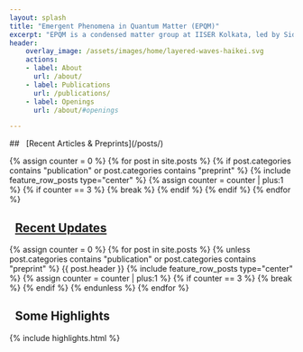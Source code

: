 ```yaml
---
layout: splash
title: "Emergent Phenomena in Quantum Matter (EPQM)"
excerpt: "EPQM is a condensed matter group at IISER Kolkata, led by Siddhartha Lal. We explore ideas of topological order, entanglement and fermionic criticality, in the field of strongly correlated electrons."
header:
    overlay_image: /assets/images/home/layered-waves-haikei.svg
    actions:
    - label: About
      url: /about/
    - label: Publications
      url: /publications/
    - label: Openings
      url: /about/#openings

---
```


<div class="home__column" markdown=1>
## <i class="fas fa-bookmark"></i>&nbsp;&nbsp;[Recent Articles & Preprints](/posts/)

{% assign counter = 0 %}
{% for post in site.posts %}
{% if post.categories contains "publication" or post.categories contains "preprint" %}
{% include feature_row_posts type="center" %}
{% assign counter = counter | plus:1 %}
{% if counter == 3 %}
{% break %}
{% endif %}
{% endif %}
{% endfor %}

## <i class="fas fa-bolt"></i>&nbsp;&nbsp;[Recent Updates](/posts/)

{% assign counter = 0 %}
{% for post in site.posts %}
{% unless post.categories contains "publication" or post.categories contains "preprint" %}
{{ post.header }}
{% include feature_row_posts type="center" %}
{% assign counter = counter | plus:1 %}
{% if counter == 3 %}
{% break %}
{% endif %}
{% endunless %}
{% endfor %}

</div>

<div class="home__column" markdown=1>

<h2 markdown=1 id="highlights"><i class="fas fa-bullhorn"></i>&nbsp;&nbsp;Some Highlights</h2>

{% include highlights.html %}
</div>
